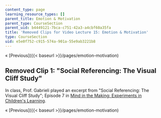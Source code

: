 ```yaml
---
content_type: page
learning_resource_types: []
parent_title: Emotion & Motivation
parent_type: CourseSection
parent_uid: b4449121-7bca-c751-42a3-a4cbf60a35fa
title: 'Removed Clips for Video Lecture 15: Emotion & Motivation'
type: CourseSection
uid: e5e0f752-c915-574a-901a-55e9ab3221b8
---
```


« [Previous]({{< baseurl >}}/pages/emotion-motivation)

Removed Clip 1: "Social Referencing: The Visual Cliff Study"
------------------------------------------------------------

In class, Prof. Gabrieli played an excerpt from "Social Referencing: The Visual Cliff Study"; Episode 7 in [Mind in the Making: Experiments in Children's Learning](https://www.mindinthemaking.org/).

« [Previous]({{< baseurl >}}/pages/emotion-motivation)